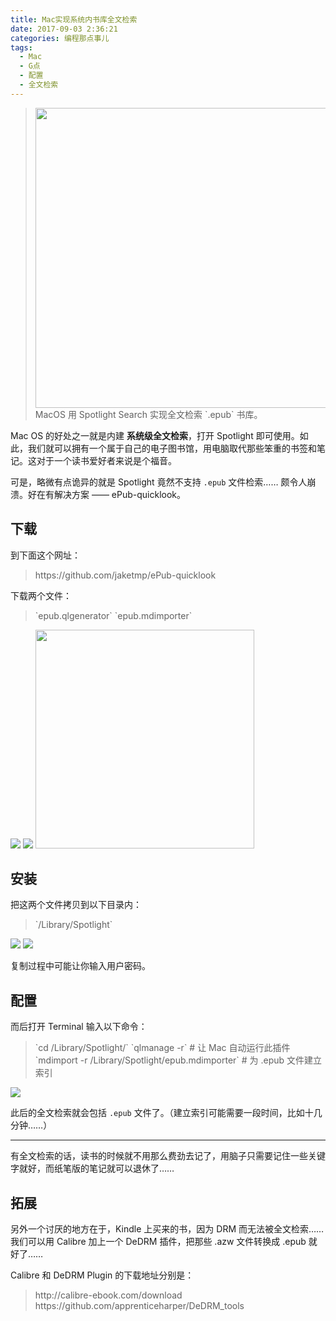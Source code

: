 ```yaml
---
title: Mac实现系统内书库全文检索
date: 2017-09-03 2:36:21
categories: 编程那点事儿
tags:
  - Mac
  - G点
  - 配置
  - 全文检索
---
```

<blockquote class="blockquote-center"><img src="http://ogudt6aal.bkt.clouddn.com/image/20170903025822_OBQb8A_epub-1.jpeg" width="480">
MacOS 用 Spotlight Search 实现全文检索 `.epub` 书库。</blockquote>

<!--more-->

Mac OS 的好处之一就是内建 **系统级全文检索**，打开 Spotlight 即可使用。如此，我们就可以拥有一个属于自己的电子图书馆，用电脑取代那些笨重的书签和笔记。这对于一个读书爱好者来说是个福音。

可是，略微有点诡异的就是 Spotlight 竟然不支持 `.epub` 文件检索…… 颇令人崩溃。好在有解决方案 —— ePub-quicklook。

## **下载**

到下面这个网址：
<blockquote>https://github.com/jaketmp/ePub-quicklook</blockquote>
下载两个文件：
<blockquote>`epub.qlgenerator`
`epub.mdimporter`</blockquote>

![](http://ogudt6aal.bkt.clouddn.com/image/20170903032245_m5dP5H_epub-2.jpeg)
![](http://ogudt6aal.bkt.clouddn.com/image/20170903032245_Bms52s_epub-3.jpeg)
<img src="http://ogudt6aal.bkt.clouddn.com/image/20170903032245_U5maAy_epub-4.jpeg" width="350">

## **安装**

把这两个文件拷贝到以下目录内：
<blockquote>`/Library/Spotlight`</blockquote>

![](http://ogudt6aal.bkt.clouddn.com/image/20170903033011_DQ0umV_epub-5.jpeg)
![](http://ogudt6aal.bkt.clouddn.com/image/20170903033011_fyYqUk_epub-6.jpeg)

复制过程中可能让你输入用户密码。

## **配置**

而后打开 Terminal 输入以下命令：
<blockquote>`cd /Library/Spotlight/`
`qlmanage -r` # 让 Mac 自动运行此插件
`mdimport -r /Library/Spotlight/epub.mdimporter` # 为 .epub 文件建立索引
</blockquote>

![](http://ogudt6aal.bkt.clouddn.com/image/20170903033822_sWyB20_epub-7.jpeg)

此后的全文检索就会包括 `.epub` 文件了。（建立索引可能需要一段时间，比如十几分钟……）

---

有全文检索的话，读书的时候就不用那么费劲去记了，用脑子只需要记住一些关键字就好，而纸笔版的笔记就可以退休了……

## 拓展

另外一个讨厌的地方在于，Kindle 上买来的书，因为 DRM 而无法被全文检索…… 我们可以用 Calibre 加上一个 DeDRM 插件，把那些 .azw 文件转换成 .epub 就好了……

Calibre 和 DeDRM Plugin 的下载地址分别是：
<blockquote>http://calibre-ebook.com/download
https://github.com/apprenticeharper/DeDRM_tools
</blockquote>
<br>
